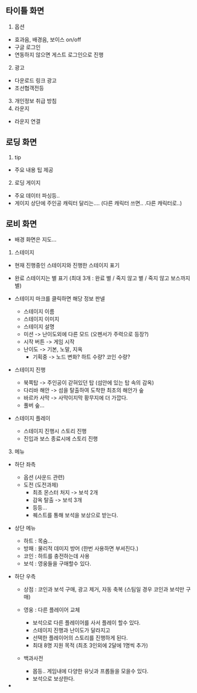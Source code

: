 ## 타이틀 화면
1) 옵션
  - 효과음, 배경음, 보이스 on/off
  - 구글 로그인
  - 연동하지 않으면 게스트 로그인으로 진행

2) 광고
  - 다운로드 링크 광고
  - 조선협객전등 

3) 개인정보 취급 방침
4) 라운지
  - 라운지 연결

## 로딩 화면
1) tip
  - 주요 내용 팁 제공
   
2) 로딩 게이지 
  - 주요 데이터 파싱등..
  - 게이지 상단에 주인공 캐릭터 달리는.... (다른 캐릭터 쓰면.. .다른 캐릭터로..)



## 로비 화면
- 배경 화면은 지도...
1) 스테이지 
  - 현재 진행중인 스테이지와 진행한 스테이지 표기
  - 완료 스테이지는 별 표기 (최대 3개 : 완료 별 / 죽지 않고 별 / 죽지 않고 보스까지 별)
  - 스테이지 마크를 클릭하면 해당 정보 판넬
    - 스테이지 이름
    - 스테이지 이미지
    - 스테이지 설명
    - 미션 -> 난이도외에 다른 모드 (오펜서가 주력으로 등장?)
    - 시작 버튼 -> 게임 시작
    - 난이도 -> 기본, 노말, 지옥
      - 기획중 -> 노드 변화? 하트 수량? 코인 수량?
        
  - 스테이지 진행
    - 북쪽탑 -> 주인공이 갇혀있던 탑 (섬안에 있는 탑 속의 감옥)
    - 다리바 해안 -> 섬을 탈출하여 도착한 최초의 해안가 숲
    - 바르카 사막 -> 사막이지막 황무지에 더 가깝다.
    - 풀버 숲...   
        
   - 스테이지 플레이
     - 스테이지 진행시 스토리 진행
     - 진입과 보스 종료시에 스토리 진행

3) 메뉴
  - 하단 좌측
    - 옵션 (사운드 관련)
    - 도전 (도전과제)
      - 최초 몬스터 처지 -> 보석 2개
      - 감옥 탈출 -> 보석 3개
      - 등등...
      - 퀘스트를 통해 보석을 보상으로 받는다.  
     
  - 상단 메뉴
    - 하트 : 목숨... 
    - 방패 : 물리적 데미지 방어 (한번 사용하면 부셔진다.)
    - 코인 : 하트를 충전하는데 사용
    - 보석 : 영웅들을 구매할수 있다.
  
  - 하단 우측
    - 상점 : 코인과 보석 구매, 광고 제거, 자동 축복 (스팀일 경우 코인과 보석만 구매)

    - 영웅 : 다른 플레이어 교체
      - 보석으로 다른 플레이어를 사서 플레이 할수 있다.
      - 스테이지 진행과 난이도가 달라지고
      - 선택한 플레이어의 스토리를 진행하게 된다.
      - 최대 8명 지원 목적 (최초 3인외에 2달에 1명씩 추가)
 
    - 백과사전
      - 몹등.. 게임내에 다양한 유닛과 프롭들을 모을수 있다.
      - 보석으로 보상한다. 
  
  - 
